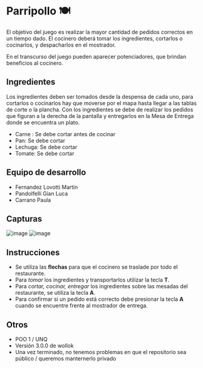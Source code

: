 # Parripollo :plate_with_cutlery:

El objetivo del juego es realizar la mayor cantidad de pedidos correctos en un tiempo dado. El cocinero deberá tomar los ingredientes, cortarlos o cocinarlos, y despacharlos en el mostrador.

En el transcurso del juego pueden aparecer potenciadores, que brindan beneficios al cocinero.

## Ingredientes
Los ingredientes deben ser tomados desde la despensa de cada uno, para cortarlos o cocinarlos hay que moverse por el mapa hasta llegar a las tablas de corte o la plancha.
Con los ingredientes se debe de realizar los pedidos que figuran a la derecha de la pantalla y entregarlos en la Mesa de Entrega donde se encuentra un plato.

- Carne : Se debe cortar antes de cocinar
- Pan: Se debe cortar
- Lechuga: Se debe cortar
- Tomate: Se debe cortar

## Equipo de desarrollo

- Fernandez Lovotti Martin
- Pandolfelli Gian Luca
- Carrano Paula

## Capturas

![image](https://github.com/obj1unq/2023s2-tp-game-grupo-9/assets/89985789/791349fe-762b-4547-833b-df8968f88ff7)
![image](https://github.com/obj1unq/2023s2-tp-game-grupo-9/assets/89985789/dfde81ba-fe99-4cc1-b950-e4416961a365)


## Instrucciones
- Se utiliza las **flechas** para que el cocinero se traslade por todo el restaurante.
- Para *tomar* los ingredientes y transportarlos utilizar la tecla **T**.
- Para *cortar, cocinar, entregar* los ingredientes sobre las mesadas del restaurante,  se utiliza la tecla **A**.
- Para confirmar si un pedido está correcto debe presionar la tecla **A** cuando se encuentre frente al mostrador de entrega.

## Otros

- POO 1 / UNQ
- Versión 3.0.0 de wollok 
- Una vez terminado, no tenemos problemas en que el repositorio sea público / queremos manternerlo privado
